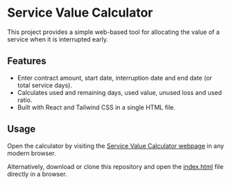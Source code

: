 # Service Value Calculator

This project provides a simple web-based tool for allocating the value of a service when it is interrupted early.

## Features
- Enter contract amount, start date, interruption date and end date (or total service days).
- Calculates used and remaining days, used value, unused loss and used ratio.
- Built with React and Tailwind CSS in a single HTML file.

## Usage
Open the calculator by visiting the [Service Value Calculator webpage](https://raymondckm2000.github.io/ServiceValue-Calculator/index.html) in any modern browser.

Alternatively, download or clone this repository and open the [index.html](index.html) file directly in a browser.
